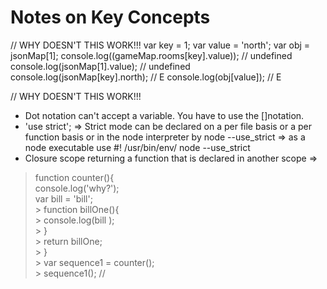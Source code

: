 # Notes on Key Concepts  

// WHY DOESN'T THIS WORK!!! 
var key = 1;
var value = 'north';
var obj = jsonMap[1];
console.log((gameMap.rooms[key].value)); // undefined  
console.log(jsonMap[1].value);  // undefined  
console.log(jsonMap[key].north); //  E 
console.log(obj[value]); // E

// WHY DOESN'T THIS WORK!!! 

* Dot notation can't accept a variable. You have to use the []notation.  
* 'use strict';  => Strict mode can be declared on a per file basis or a per function basis or in the node interpreter by node --use_strict => as a node executable use #! /usr/bin/env/ node --use_strict  
* Closure scope  returning a function that is declared in another scope =>  
> function counter(){  
 >   console.log('why?');  
   >    var bill = 'bill';  
     >     function billOne(){  
       >         console.log(bill );  
         >          }  
           >          return billOne;  
            >          }  
             >        var sequence1 = counter();  
              >       sequence1(); //  




